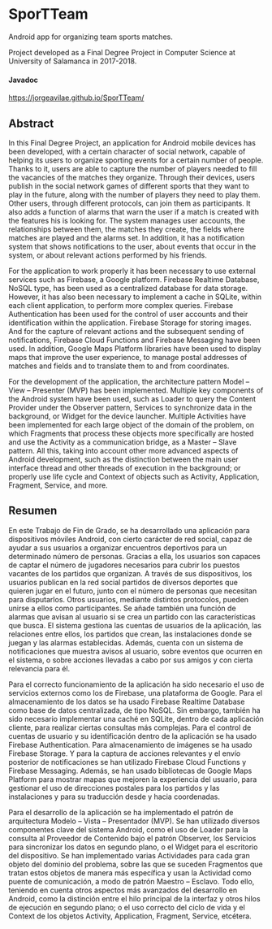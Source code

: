 # SporTTeam
Android app for organizing team sports matches. 

Project developed as a Final Degree Project in Computer Science at University of Salamanca in 2017-2018.

#### Javadoc
https://jorgeavilae.github.io/SporTTeam/

## Abstract
In this Final Degree Project, an application for Android mobile devices has been developed, with a certain character of social network, capable of helping its users to organize sporting events for a certain number of people. Thanks to it, users are able to capture the number of players needed to fill the vacancies of the matches they organize. Through their devices, users publish in the social network games of different sports that they want to play in the future, along with the number of players they need to play them. Other users, through different protocols, can join them as participants. It also adds a function of alarms that warn the user if a match is created with the features his is looking for. The system manages user accounts, the relationships between them, the matches they create, the fields where matches are played and the alarms set. In addition, it has a notification system that shows notifications to the user, about events that occur in the system, or about relevant actions performed by his friends.

For the application to work properly it has been necessary to use external services such as Firebase, a Google platform. Firebase Realtime Database, NoSQL type, has been used as a centralized database for data storage. However, it has also been necessary to implement a cache in SQLite, within each client application, to perform more complex queries. Firebase Authentication has been used for the control of user accounts and their identification within the application. Firebase Storage for storing images. And for the capture of relevant actions and the subsequent sending of notifications, Firebase Cloud Functions and Firebase Messaging have been used. In addition, Google Maps Platform libraries have been used to display maps that improve the user experience, to manage postal addresses of matches and fields and to translate them to and from coordinates.

For the development of the application, the architecture pattern Model – View – Presenter (MVP) has been implemented. Multiple key components of the Android system have been used, such as Loader to query the Content Provider under the Observer pattern, Services to synchronize data in the background, or Widget for the device launcher. Multiple Activities have been implemented for each large object of the domain of the problem, on which Fragments that process these objects more specifically are hosted and use the Activity as a communication bridge, as a Master – Slave pattern. All this, taking into account other more advanced aspects of Android development, such as the distinction between the main user interface thread and other threads of execution in the background; or properly use life cycle and Context of objects such as Activity, Application, Fragment, Service, and more.

## Resumen
En este Trabajo de Fin de Grado, se ha desarrollado una aplicación para dispositivos móviles Android, con cierto carácter de red social, capaz de ayudar a sus usuarios a organizar encuentros deportivos para un determinado número de personas. Gracias a ella, los usuarios son capaces de captar el número de jugadores necesarios para cubrir los puestos vacantes de los partidos que organizan. A través de sus dispositivos, los usuarios publican en la red social partidos de diversos deportes que quieren jugar en el futuro, junto con el número de personas que necesitan para disputarlos. Otros usuarios, mediante distintos protocolos, pueden unirse a ellos como participantes. Se añade también una función de alarmas que avisan al usuario si se crea un partido con las características que busca. El sistema gestiona las cuentas de usuarios de la aplicación, las relaciones entre ellos, los partidos que crean, las instalaciones donde se juegan y las alarmas establecidas. Además, cuenta con un sistema de notificaciones que muestra avisos al usuario, sobre eventos que ocurren en el sistema, o sobre acciones llevadas a cabo por sus amigos y con cierta relevancia para él.

Para el correcto funcionamiento de la aplicación ha sido necesario el uso de servicios externos como los de Firebase, una plataforma de Google. Para el almacenamiento de los datos se ha usado Firebase Realtime Database como base de datos centralizada, de tipo NoSQL. Sin embargo, también ha sido necesario implementar una caché en SQLite, dentro de cada aplicación cliente, para realizar ciertas consultas más complejas. Para el control de cuentas de usuario y su identificación dentro de la aplicación se ha usado Firebase Authentication. Para almacenamiento de imágenes se ha usado Firebase Storage. Y para la captura de acciones relevantes y el envío posterior de notificaciones se han utilizado Firebase Cloud Functions y Firebase Messaging. Además, se han usado bibliotecas de Google Maps Platform para mostrar mapas que mejoren la experiencia del usuario, para gestionar el uso de direcciones postales para los partidos y las instalaciones y para su traducción desde y hacia coordenadas.

Para el desarrollo de la aplicación se ha implementado el patrón de arquitectura Modelo – Vista – Presentador (MVP). Se han utilizado diversos componentes clave del sistema Android, como el uso de Loader para la consulta al Proveedor de Contenido bajo el patrón Observer, los Servicios para sincronizar los datos en segundo plano, o el Widget para el escritorio del dispositivo. Se han implementado varias Actividades para cada gran objeto del dominio del problema, sobre las que se suceden Fragmentos que tratan estos objetos de manera más específica y usan la Actividad como puente de comunicación, a modo de patrón Maestro – Esclavo. Todo ello, teniendo en cuenta otros aspectos más avanzados del desarrollo en Android, como la distinción entre el hilo principal de la interfaz y otros hilos de ejecución en segundo plano; o el uso correcto del ciclo de vida y el Context de los objetos Activity, Application, Fragment, Service, etcétera. 
